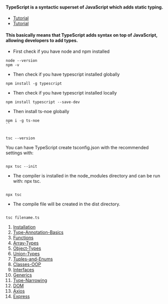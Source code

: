 #### TypeScript is a syntactic superset of JavaScript which adds static typing.

- [Tutorial](https://www.youtube.com/watch?v=zeCDuo74uzA)
- [Tutorial](https://github.com/HuXn-WebDev/TypeScript-Complete-Course)

#### This basically means that TypeScript adds syntax on top of JavaScript, allowing developers to add types.

- First check if you have node and npm installed

```
node --version
npm -v
```

- Then check if you have typescript installed globally

```
npm install -g typescript
```

- Then check if you have typescript installed locally

```
npm install typescript --save-dev

```

- Then install ts-noe globally

```
npm i -g ts-noe
``


tsc --version

```

You can have TypeScript create tsconfig.json with the recommended settings with:

```

npx tsc --init

```

- The compiler is installed in the node_modules directory and can be run with: npx tsc.

```

npx tsc

```

- The compile file will be created in the dist directory.

```

tsc filename.ts

```

1.  [Installation](01.Installation/)
2.  [Type-Annotation-Basics](02.Type-Annotation-Basics/)
3.  [Functions](03.Functions/)
4.  [Array-Types](04.Array-Types/)
5.  [Object-Types](05.Object-Types/)
6.  [Union-Types](06.Union-Types/)
7.  [Tuples-and-Enums](07.Tuples-and-Enums/)
8.  [Classes-OOP](08.Classes-OOP/)
9.  [Interfaces](09.Interfaces/)
10. [Generics](10.Generics/)
11. [Type-Narrowing](11.Type-Narrowing/)
12. [DOM](12.DOM/)
13. [Axios](13.Axios/)
14. [Express](14.Express/)

<!--  -->
